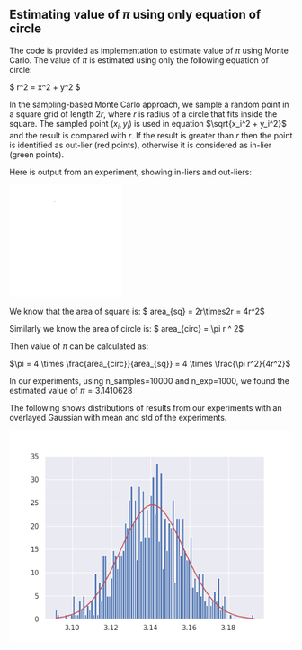 ## Estimating value of $\pi$ using only equation of circle

The code is provided as implementation to estimate value of $\pi$ using Monte Carlo. The value of $\pi$ is estimated using only the following equation of circle:

$ r^2 =  x^2 + y^2 $

In the sampling-based Monte Carlo approach, we sample a random point in a square grid of length $2r$, where $r$ is radius of a circle that fits inside the square. The sampled point $(x_i, y_i)$ is used in equation $\sqrt{x_i^2 + y_i^2}$ and the result is compared with $r$. If the result is greater than $r$ then the point is identified as out-lier (red points), otherwise it is considered as in-lier (green points). 


Here is output from an experiment, showing in-liers and out-liers:

![animation pi](figure/montecarlo.gif)

We know that the area of square is:
$ area_{sq} = 2r\times2r = 4r^2$

Similarly we know the area of circle is:
$ area_{circ} = \pi r ^ 2$

Then value of $\pi$ can be calculated as:

$\pi = 4 \times \frac{area_{circ}}{area_{sq}} = 4 \times \frac{\pi r^2}{4r^2}$

In our experiments, using n_samples=10000 and n_exp=1000, we found the estimated value of $\pi=3.1410628$

The following shows distributions of results from our experiments with an overlayed Gaussian with mean and std of the experiments.

![all experiments output](figure/montecarlo_error_gaus.png)
